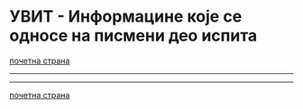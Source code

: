 # УВИТ - Информацине које се односе на писмени део испита

[почетна страна](../../README.md)

---

---

[почетна страна](../../README.md)  
